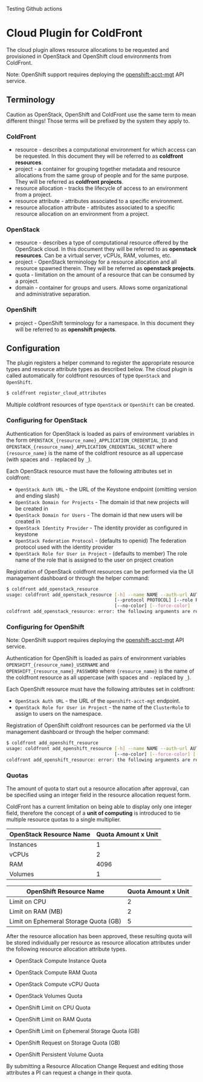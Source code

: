 Testing Github actions

# Cloud Plugin for ColdFront

The cloud plugin allows resource allocations to be requested and
provisioned in OpenStack and OpenShift cloud environments from ColdFront.

Note: OpenShift support requires deploying the [openshift-acct-mgt][]
API service.

[openshift-acct-mgt]: https://github.com/cci-moc/openshift-acct-mgt

## Terminology
Caution as OpenStack, OpenShift and ColdFront use the same term to mean different
things!
Those terms will be prefixed by the system they apply to.

### ColdFront
* resource - describes a computational environment for which access can be
  requested. In this document they will be referred to as
  **coldfront resources**.
* project - a container for grouping together metadata and resource
  allocations from the same group of people and for the same purpose.
  They will be referred as **coldfront projects**.
* resource allocation - tracks the lifecycle of access to an environment
  from a project.
* resource attribute - attributes associated to a specific environment.
* resource allocation attribute - attributes associated to a specific
  resource allocation on an environment from a project.

### OpenStack
* resource - describes a type of computational resource offered by
  the OpenStack cloud. In this document they will be referred to as
  **openstack resources**. Can be a virtual server, vCPUs, RAM, volumes, etc.
* project - OpenStack terminology for a resource allocation and all
  resource spawned therein. They will be referred as **openstack projects**.
* quota - limitation on the amount of a resource that can be consumed by a
  project.
* domain - container for groups and users. Allows some organizational
  and administrative separation.

### OpenShift
* project - OpenShift terminology for a namespace. In this document they
  will be referred to as **openshift projects**.

## Configuration
The plugin registers a helper command to register the appropriate resource
types and resource attribute types as described below. The cloud plugin
is called automatically for coldfront resources of type `OpenStack` and
`OpenShift`.

```bash
$ coldfront register_cloud_attributes
```

Multiple coldfront resources of type `OpenStack` or `OpenShift` can be created.

### Configuring for OpenStack

Authentication for OpenStack is loaded as pairs of environment variables in the form
`OPENSTACK_{resource_name}_APPLICATION_CREDENTIAL_ID` and
`OPENSTACK_{resource_name}_APPLICATION_CREDENTIAL_SECRET` where `{resource_name}`
is the name of the coldfront resource as all uppercase (with spaces and `-`
replaced by `_`).

Each OpenStack resource must have the following attributes set in coldfront:
 * `OpenStack Auth URL` - the URL of the Keystone endpoint (omitting version
   and ending slash)
 * `OpenStack Domain for Projects` - The domain id that new projects will be
   created in
 * `OpenStack Domain for Users` - The domain id that new users will be created in
 * `OpenStack Identity Provider` - The identity provider as configured in keystone
 * `OpenStack Federation Protocol` - (defaults to openid) The federation protocol
   used with the identity provider
 * `OpenStack Role for User in Project` - (defaults to member) The role name of
   the role that is assigned to the user on project creation

Registration of OpenStack coldfront resources can be performed via the UI management
dashboard or through the helper command:

```bash
$ coldfront add_openstack_resource
usage: coldfront add_openstack_resource [-h] --name NAME --auth-url AUTH_URL [--users-domain USERS_DOMAIN] [--projects-domain PROJECTS_DOMAIN] --idp IDP
                                        [--protocol PROTOCOL] [--role ROLE] [--version] [-v {0,1,2,3}] [--settings SETTINGS] [--pythonpath PYTHONPATH] [--traceback]
                                        [--no-color] [--force-color]
coldfront add_openstack_resource: error: the following arguments are required: --name, --auth-url, --idp
```

### Configuring for OpenShift

Note: OpenShift support requires deploying the [openshift-acct-mgt][]
API service.

[openshift-acct-mgt]: https://github.com/cci-moc/openshift-acct-mgt

Authentication for OpenShift is loaded as pairs of environment variables
`OPENSHIFT_{resource_name}_USERNAME` and `OPENSHIFT_{resource_name}_PASSWORD`
where `{resource_name}` is the name of the coldfront resource as all uppercase
(with spaces and `-` replaced by `_`).

Each OpenShift resource must have the following attributes set in coldfront:
 * `OpenStack Auth URL` - the URL of the `openshift-acct-mgt` endpoint.
 * `OpenStack Role for User in Project` - the name of the `ClusterRole` to assign to users
   on the namespace.

Registration of OpenShift coldfront resources can be performed via the UI management
dashboard or through the helper command:

```bash
$ coldfront add_openshift_resource
usage: coldfront add_openshift_resource [-h] --name NAME --auth-url AUTH_URL [--role ROLE] [--version] [-v {0,1,2,3}] [--settings SETTINGS] [--pythonpath PYTHONPATH] [--traceback]
                                        [--no-color] [--force-color] [--skip-checks]
coldfront add_openshift_resource: error: the following arguments are required: --name, --auth-url
```

### Quotas

The amount of quota to start out a resource allocation after approval, can be
specified using an integer field in the resource allocation request form.

ColdFront has a current limitation on being able to display only one integer
field, therefore the concept of a **unit of computing** is introduced to tie
multiple resource quotas to a single multiplier.

| OpenStack Resource Name | Quota Amount x Unit |
|-------------------------|---------------------|
| Instances               | 1                   |
| vCPUs                   | 2                   |
| RAM                     | 4096                |
| Volumes                 | 1                   |

| OpenShift Resource Name               | Quota Amount x Unit |
|---------------------------------------|---------------------|
| Limit on CPU                          | 2                   |
| Limit on RAM (MB)                     | 2                   |
| Limit on Ephemeral Storage Quota (GB) | 5                   |

After the resource allocation has been approved, these resulting quota will be
stored individually per resource as resource allocation attributes under the
following resource allocation attribute types.

* OpenStack Compute Instance Quota
* OpenStack Compute RAM Quota
* OpenStack Compute vCPU Quota
* OpenStack Volumes Quota

* OpenShift Limit on CPU Quota
* OpenShift Limit on RAM Quota
* OpenShift Limit on Ephemeral Storage Quota (GB)
* OpenShift Request on Storage Quota (GB)
* OpenShift Persistent Volume Quota

By submitting a Resource Allocation Change Request and editing those attributes
a PI can request a change in their quota.
